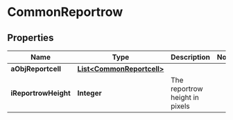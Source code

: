 

# CommonReportrow

## Properties

Name | Type | Description | Notes
------------ | ------------- | ------------- | -------------
**aObjReportcell** | [**List&lt;CommonReportcell&gt;**](CommonReportcell.md) |  | 
**iReportrowHeight** | **Integer** | The reportrow height in pixels | 




